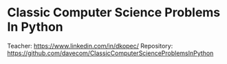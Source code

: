 # Classic Computer Science Problems In Python

Teacher: https://www.linkedin.com/in/dkopec/
Repository: https://github.com/davecom/ClassicComputerScienceProblemsInPython